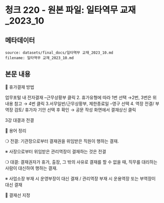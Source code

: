 # 청크 220 - 원본 파일: 일타역무 교재_2023_10

## 메타데이터

```
source: datasets/final_docs/일타역무 교재_2023_10.md
filename: 일타역무 교재_2023_10.md
```

## 본문 내용

󰊴 휴가결재 방법

업무포털 내 전자결재 –근무상황부 클릭 2. 휴가유형에 따라 1번 선택 →2번, 3번은 위 내용 참고 → 4번 클릭  3.서무일반/근무상황부, 제한종료일 –영구 선택 4. 역장 전결/ 부역장 검토/ 휴가자 기안 선택 후 확인 → 공문 작성 화면에서 결재상신 클릭

3강 대결과 전결

󰊱 용어 정리

❍ 전결: 기관장으로부터 결재권을 위임받은 직원이 행하는 결재.

※ 사장으로부터 위임받은 관리역장이 결재하는 것은 전결

❍ 대결: 결재권자가 휴가, 출장, 그 밖의 사유로 결재를 할 수 없을 때, 직무를 대리하는 사람이 대신하여 행하는 결재.

※ 사업소장 부재 시 운영부장이 대신 결재 / 관리역장 부재 시 운용역장 또는 부역장이 대신 결재

󰊲 결재선 지정